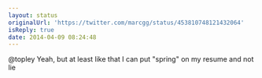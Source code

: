 ```yaml
---
layout: status
originalUrl: 'https://twitter.com/marcgg/status/453810748121432064'
isReply: true
date: 2014-04-09 08:24:48
---
```


@topley Yeah, but at least like that I can put "spring" on my resume and not lie
